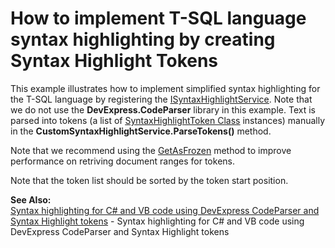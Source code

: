 # How to implement T-SQL language syntax highlighting by creating Syntax Highlight Tokens


<p>This example illustrates how to implement simplified syntax highlighting for the T-SQL language by registering the <a href="http://documentation.devexpress.com/#CoreLibraries/clsDevExpressXtraRichEditServicesISyntaxHighlightServicetopic"><u>ISyntaxHighlightService</u></a>. Note that we do not use the <strong>DevExpress.CodeParser</strong> library in this example. Text is parsed into tokens (a list of <a href="http://documentation.devexpress.com/#CoreLibraries/clsDevExpressXtraRichEditAPINativeSyntaxHighlightTokentopic"><u>SyntaxHighlightToken Class</u></a> instances) manually in the <strong>CustomSyntaxHighlightService.ParseTokens()</strong> method. </p> 
<p>Note that we recommend using the <a href="https://docs.devexpress.com/OfficeFileAPI/DevExpress.XtraRichEdit.API.Native.DocumentRangeExtensions.GetAsFrozen(DevExpress.XtraRichEdit.API.Native.DocumentRange)">GetAsFrozen</a> method to improve performance on retriving document ranges for tokens.</p>
<p> Note that the token list should be sorted by the token start position.  
</p><p><strong>See Also:</strong><br />
<a href="https://www.devexpress.com/Support/Center/p/E2993">Syntax highlighting for C# and VB code using DevExpress CodeParser and Syntax Highlight tokens</a> - Syntax highlighting for C# and VB code using DevExpress CodeParser and Syntax Highlight tokens</p>

<br/>


